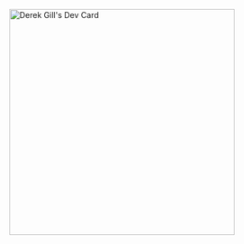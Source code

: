 <a href="https://app.daily.dev/derekgill"><img src="https://api.daily.dev/devcards/72296ec5a9df44aab5be24ff3e4d282d.png?r=p46" width="400" alt="Derek Gill's Dev Card"/></a>
